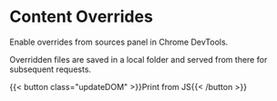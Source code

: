 # Content Overrides

Enable overrides from sources panel in Chrome DevTools.

Overridden files are saved in a local folder and served from there for subsequent requests.

{{< button class="updateDOM" >}}Print from JS{{< /button >}}

<div class="container-demo"></div>

<script src="/resources/sources/3-content-overrides.js"></script>
